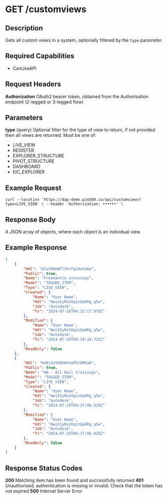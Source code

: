 # GET /customviews

## Description
Gets all custom views in a system, optionally filtered by the `type` parameter.

## Required Capabilities
* CanUseAPI

## Request Headers

**Authorization** OAuth2 bearer token, obtained from the Authorisation endpoint (2-legged or 3-legged flow)

## Parameters
**type** (query) Optional filter for the type of view to return, if not provided then all views are returned. Must be one of:
* LIVE_VIEW
* REGISTER
* EXPLORER_STRUCTURE
* PIVOT_STRUCTURE
* DASHBOARD
* EIC_EXPLORER


## Example Request
`
curl --location 'https://dap-demo.pim360.io/api/customviews?type=LIVE_VIEW' \
--header 'Authorization: ••••••' \
`

## Response Body
A JSON array of objects, where each object is an individual view

## Example Response
```JSON
[
    {
        "Hdl": "62utKNoWTlSkrFg14wYo6w",
        "Public": true,
        "Name": "Freemantle crossings",
        "Model": "TAGGED_ITEM",
        "Type": "LIVE_VIEW",
        "Created": {
            "Name": "User Name",
            "Hdl": "HwiX1yRxSVqzzGpHRg_q5w",
            "Job": "Autodesk",
            "Ts": "2024-07-26T04:32:17.978Z"
        },
        "Modified": {
            "Name": "User Name",
            "Hdl": "HwiX1yRxSVqzzGpHRg_q5w",
            "Job": "Autodesk",
            "Ts": "2024-07-29T04:34:34.725Z"
        },
        "ReadOnly": false
    },
    {
        "Hdl": "he0jdz5XQkW7wuPhtbMSaQ",
        "Public": true,
        "Name": "WA - All Rail Crossings",
        "Model": "TAGGED_ITEM",
        "Type": "LIVE_VIEW",
        "Created": {
            "Name": "User Name",
            "Hdl": "HwiX1yRxSVqzzGpHRg_q5w",
            "Job": "Autodesk",
            "Ts": "2024-07-29T04:37:06.928Z"
        },
        "Modified": {
            "Name": "User Name",
            "Hdl": "HwiX1yRxSVqzzGpHRg_q5w",
            "Job": "Autodesk",
            "Ts": "2024-07-29T04:37:06.928Z"
        },
        "ReadOnly": false
    }
]
```

## Response Status Codes
**200** Matching item has been found and successfully returned
**401** Unauthorised, authentication is missing or invalid. Check that the token has not expired
**500** Internal Server Error


